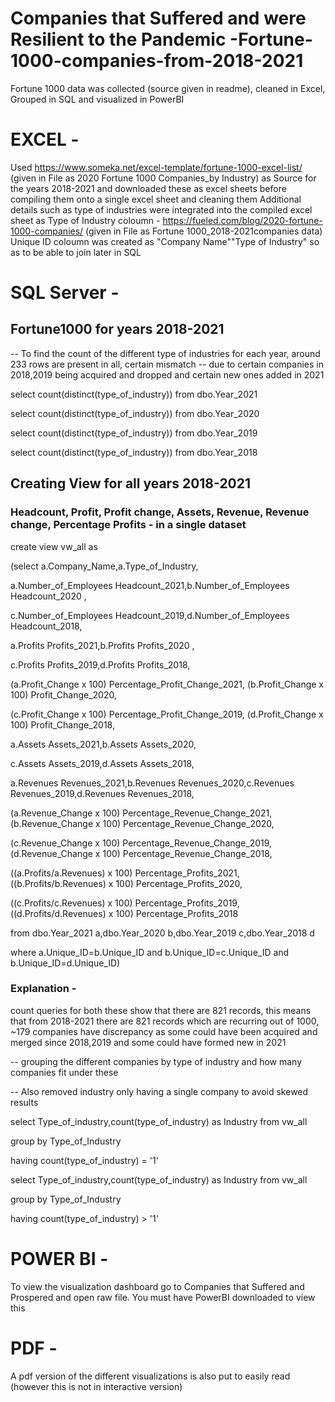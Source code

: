 # Companies that Suffered and were Resilient to the Pandemic -Fortune-1000-companies-from-2018-2021
Fortune 1000 data was collected (source given in readme), cleaned in Excel, Grouped in SQL and visualized in PowerBI

# EXCEL - 
Used 
https://www.someka.net/excel-template/fortune-1000-excel-list/ (given in File as 2020 Fortune 1000 Companies_by Industry)
as Source for the years 2018-2021 and downloaded these as excel sheets before compiling them onto a single excel sheet and cleaning them
Additional details such as type of industries were integrated into the compiled excel sheet as Type of Industry coloumn - https://fueled.com/blog/2020-fortune-1000-companies/ (given in File as Fortune 1000_2018-2021companies data)
Unique ID coloumn was created as "Company Name""Type of Industry" so as to be able to join later in SQL


# SQL Server - 



## Fortune1000 for years 2018-2021
-- To find the count of the different type of industries for each year, around 233 rows are present in all, certain mismatch
-- due to certain companies in 2018,2019 being acquired and dropped and certain new ones added in 2021


select count(distinct(type_of_industry)) from dbo.Year_2021

select count(distinct(type_of_industry)) from dbo.Year_2020

select count(distinct(type_of_industry)) from dbo.Year_2019

select count(distinct(type_of_industry)) from dbo.Year_2018


## Creating View for all years 2018-2021
### Headcount, Profit, Profit change, Assets, Revenue, Revenue change, Percentage Profits -  in a single dataset

create view vw_all as 

(select a.Company_Name,a.Type_of_Industry,

a.Number_of_Employees Headcount_2021,b.Number_of_Employees Headcount_2020 ,

c.Number_of_Employees Headcount_2019,d.Number_of_Employees Headcount_2018,

a.Profits Profits_2021,b.Profits Profits_2020 ,

c.Profits Profits_2019,d.Profits Profits_2018, 

(a.Profit_Change x 100) Percentage_Profit_Change_2021, (b.Profit_Change x 100) Profit_Change_2020,

(c.Profit_Change x 100) Percentage_Profit_Change_2019, (d.Profit_Change x 100) Profit_Change_2018,

a.Assets Assets_2021,b.Assets Assets_2020,

c.Assets Assets_2019,d.Assets Assets_2018,

a.Revenues Revenues_2021,b.Revenues Revenues_2020,c.Revenues Revenues_2019,d.Revenues Revenues_2018,

(a.Revenue_Change x 100) Percentage_Revenue_Change_2021, (b.Revenue_Change x 100) Percentage_Revenue_Change_2020,

(c.Revenue_Change x 100) Percentage_Revenue_Change_2019, (d.Revenue_Change x 100) Percentage_Revenue_Change_2018,

((a.Profits/a.Revenues) x 100) Percentage_Profits_2021, ((b.Profits/b.Revenues) x 100) Percentage_Profits_2020,

((c.Profits/c.Revenues) x 100) Percentage_Profits_2019, ((d.Profits/d.Revenues) x 100) Percentage_Profits_2018

from dbo.Year_2021 a,dbo.Year_2020 b,dbo.Year_2019 c,dbo.Year_2018 d

where a.Unique_ID=b.Unique_ID and b.Unique_ID=c.Unique_ID and b.Unique_ID=d.Unique_ID)




### Explanation - 
count queries for both these show that there are 821 records, this means that from 2018-2021 there are 821 records which are recurring
out of 1000, ~179 companies have discrepancy as some could have been acquired and merged since 2018,2019 and some could have formed new in 2021


-- grouping the different companies by type of industry and how many companies fit under these

-- Also removed industry only having a single company to avoid skewed results




select Type_of_industry,count(type_of_industry) as Industry from vw_all

group by Type_of_Industry

having count(type_of_industry) = '1'




select Type_of_industry,count(type_of_industry) as Industry from vw_all

group by Type_of_Industry

having count(type_of_industry) > '1'





# POWER BI - 
To view the visualization dashboard go to Companies that Suffered and Prospered and open raw file. You must have PowerBI downloaded to view this


# PDF -
A pdf version of the different visualizations is also put to easily read (however this is not in interactive version)
